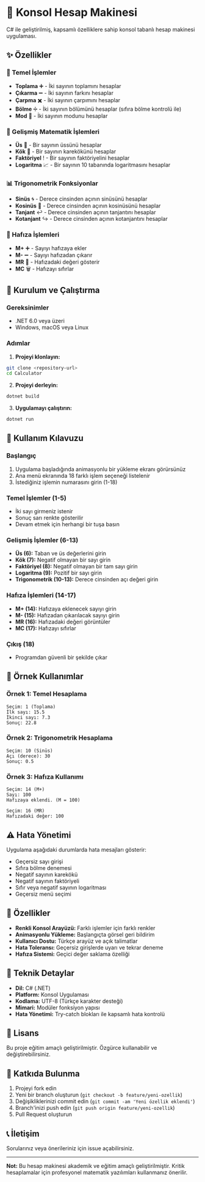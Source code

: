 
# 🧮 Konsol Hesap Makinesi

C# ile geliştirilmiş, kapsamlı özelliklere sahip konsol tabanlı hesap makinesi uygulaması.

## ✨ Özellikler

### 🔢 Temel İşlemler
- **Toplama** ➕ - İki sayının toplamını hesaplar
- **Çıkarma** ➖ - İki sayının farkını hesaplar
- **Çarpma** ✖️ - İki sayının çarpımını hesaplar
- **Bölme** ➗ - İki sayının bölümünü hesaplar (sıfıra bölme kontrolü ile)
- **Mod** 🧮 - İki sayının modunu hesaplar

### 📐 Gelişmiş Matematik İşlemleri
- **Üs** 🔺 - Bir sayının üssünü hesaplar
- **Kök** 📐 - Bir sayının karekökünü hesaplar
- **Faktöriyel** ! - Bir sayının faktöriyelini hesaplar
- **Logaritma** 📈 - Bir sayının 10 tabanında logaritmasını hesaplar

### 📊 Trigonometrik Fonksiyonlar
- **Sinüs** 🌀 - Derece cinsinden açının sinüsünü hesaplar
- **Kosinüs** 🔄 - Derece cinsinden açının kosinüsünü hesaplar
- **Tanjant** ↩️ - Derece cinsinden açının tanjantını hesaplar
- **Kotanjant** ↪️ - Derece cinsinden açının kotanjantını hesaplar

### 🧠 Hafıza İşlemleri
- **M+** ➕ - Sayıyı hafızaya ekler
- **M-** ➖ - Sayıyı hafızadan çıkarır
- **MR** 🧠 - Hafızadaki değeri gösterir
- **MC** 🗑️ - Hafızayı sıfırlar

## 🚀 Kurulum ve Çalıştırma

### Gereksinimler
- .NET 6.0 veya üzeri
- Windows, macOS veya Linux

### Adımlar

1. **Projeyi klonlayın:**
```bash
git clone <repository-url>
cd Calculator
```

2. **Projeyi derleyin:**
```bash
dotnet build
```

3. **Uygulamayı çalıştırın:**
```bash
dotnet run
```

## 📖 Kullanım Kılavuzu

### Başlangıç
1. Uygulama başladığında animasyonlu bir yükleme ekranı görürsünüz
2. Ana menü ekranında 18 farklı işlem seçeneği listelenir
3. İstediğiniz işlemin numarasını girin (1-18)

### Temel İşlemler (1-5)
- İki sayı girmeniz istenir
- Sonuç sarı renkte gösterilir
- Devam etmek için herhangi bir tuşa basın

### Gelişmiş İşlemler (6-13)
- **Üs (6):** Taban ve üs değerlerini girin
- **Kök (7):** Negatif olmayan bir sayı girin
- **Faktöriyel (8):** Negatif olmayan bir tam sayı girin
- **Logaritma (9):** Pozitif bir sayı girin
- **Trigonometrik (10-13):** Derece cinsinden açı değeri girin

### Hafıza İşlemleri (14-17)
- **M+ (14):** Hafızaya eklenecek sayıyı girin
- **M- (15):** Hafızadan çıkarılacak sayıyı girin
- **MR (16):** Hafızadaki değeri görüntüler
- **MC (17):** Hafızayı sıfırlar

### Çıkış (18)
- Programdan güvenli bir şekilde çıkar

## 🎯 Örnek Kullanımlar

### Örnek 1: Temel Hesaplama
```
Seçim: 1 (Toplama)
İlk sayı: 15.5
İkinci sayı: 7.3
Sonuç: 22.8
```

### Örnek 2: Trigonometrik Hesaplama
```
Seçim: 10 (Sinüs)
Açı (derece): 30
Sonuç: 0.5
```

### Örnek 3: Hafıza Kullanımı
```
Seçim: 14 (M+)
Sayı: 100
Hafızaya eklendi. (M = 100)

Seçim: 16 (MR)
Hafızadaki değer: 100
```

## ⚠️ Hata Yönetimi

Uygulama aşağıdaki durumlarda hata mesajları gösterir:
- Geçersiz sayı girişi
- Sıfıra bölme denemesi
- Negatif sayının karekökü
- Negatif sayının faktöriyeli
- Sıfır veya negatif sayının logaritması
- Geçersiz menü seçimi

## 🎨 Özellikler

- **Renkli Konsol Arayüzü:** Farklı işlemler için farklı renkler
- **Animasyonlu Yükleme:** Başlangıçta görsel geri bildirim
- **Kullanıcı Dostu:** Türkçe arayüz ve açık talimatlar
- **Hata Toleransı:** Geçersiz girişlerde uyarı ve tekrar deneme
- **Hafıza Sistemi:** Geçici değer saklama özelliği

## 🔧 Teknik Detaylar

- **Dil:** C# (.NET)
- **Platform:** Konsol Uygulaması
- **Kodlama:** UTF-8 (Türkçe karakter desteği)
- **Mimari:** Modüler fonksiyon yapısı
- **Hata Yönetimi:** Try-catch blokları ile kapsamlı hata kontrolü

## 📝 Lisans

Bu proje eğitim amaçlı geliştirilmiştir. Özgürce kullanabilir ve değiştirebilirsiniz.

## 🤝 Katkıda Bulunma

1. Projeyi fork edin
2. Yeni bir branch oluşturun (`git checkout -b feature/yeni-ozellik`)
3. Değişikliklerinizi commit edin (`git commit -am 'Yeni özellik eklendi'`)
4. Branch'inizi push edin (`git push origin feature/yeni-ozellik`)
5. Pull Request oluşturun

## 📞 İletişim

Sorularınız veya önerileriniz için issue açabilirsiniz.

---

**Not:** Bu hesap makinesi akademik ve eğitim amaçlı geliştirilmiştir. Kritik hesaplamalar için profesyonel matematik yazılımları kullanmanız önerilir.
